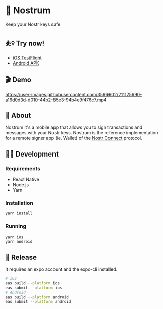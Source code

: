 # 🌊 Nostrum
Keep your Nostr keys safe. 

## ⛹️‍♀️ Try now!

- [iOS TestFlight](https://testflight.apple.com/join/JIbjvN2p)
- [Android APK](https://expo.dev/accounts/tiero/projects/nostrum/builds/367f1e14-234e-4722-9a9e-aa63162f1b2f)

## 🎬 Demo
https://user-images.githubusercontent.com/3596602/211125690-a16d0d3d-d010-44b2-85e3-94b4e9f476c7.mp4

## 📖 About

Nostrum it's a mobile app that allows you to sign transactions and messages with your Nostr keys. 
Nostrum is the reference implementation for a remote signer app (ie. Wallet) of the [Nostr Connect](https://github.com/nostr-connect/nips/blob/nostr-connect/46.md) protocol.


## 👩‍💻 Development

### Requirements

- React Native
- Node.js
- Yarn


### Installation

```bash
yarn install
```

### Running

```bash
yarn ios
yarn android
```

## 🚢 Release

It requires an expo account and the expo-cli installed.

```bash
# iOS
eas build --platform ios
eas submit --platform ios
# Android
eas build --platform android
eas submit --platform android
```


